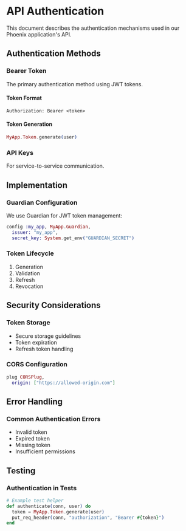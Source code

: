 # API Authentication

This document describes the authentication mechanisms used in our Phoenix application's API.

## Authentication Methods

### Bearer Token
The primary authentication method using JWT tokens.

#### Token Format
```
Authorization: Bearer <token>
```

#### Token Generation
```elixir
MyApp.Token.generate(user)
```

### API Keys
For service-to-service communication.

## Implementation

### Guardian Configuration
We use Guardian for JWT token management:

```elixir
config :my_app, MyApp.Guardian,
  issuer: "my_app",
  secret_key: System.get_env("GUARDIAN_SECRET")
```

### Token Lifecycle

1. Generation
2. Validation
3. Refresh
4. Revocation

## Security Considerations

### Token Storage
- Secure storage guidelines
- Token expiration
- Refresh token handling

### CORS Configuration
```elixir
plug CORSPlug,
  origin: ["https://allowed-origin.com"]
```

## Error Handling

### Common Authentication Errors
- Invalid token
- Expired token
- Missing token
- Insufficient permissions

## Testing

### Authentication in Tests
```elixir
# Example test helper
def authenticate(conn, user) do
  token = MyApp.Token.generate(user)
  put_req_header(conn, "authorization", "Bearer #{token}")
end
```
